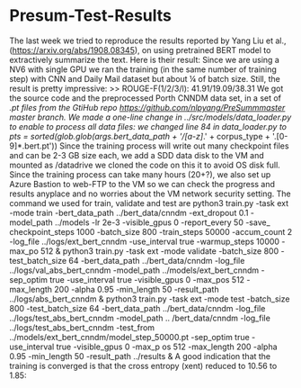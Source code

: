 # Presum-Test-Results
The last week we tried to reproduce the results reported by Yang Liu et al., (https://arxiv.org/abs/1908.08345), on using pretrained BERT model to extractively summarize the text.  Here is their result:     Since we are using a NV6 with single GPU we ran the training (in the same number of training step) with CNN and Daily Mail dataset but about ¼ of batch size. Still, the result is pretty impressive:  >> ROUGE-F(1/2/3/l): 41.91/19.09/38.31 We got the source code and the preprocessed Porth CNNDM data set, in a set of *.pt files from the GtiHub repo https://github.com/nlpyang/PreSummmaster master branch. We made a one-line change in ../src/models/data_loader.py to enable to process all data files: we changed line 84 in data_loader.py to pts = sorted(glob.glob(args.bert_data_path + '/[a-z]*.' + corpus_type + '.[0-9]*.bert.pt'))   Since the training process will write out many checkpoint files and can be 2-3 GB size each, we add a SDD data disk to the VM and mounted as /datadrive we cloned the code on this it to avoid OS disk full. Since the training process can take many hours (20+?), we also set up Azure Bastion to web-FTP to the VM so we can check the progress and results anyplace and no worries about the VM network security setting.  The command we used for train, validate and test are   python3 train.py -task ext -mode train -bert_data_path ../bert_data/cnndm -ext_dropout 0.1 -model_path ../models -lr 2e-3 -visible_gpus 0 -report_every 50 -save_ checkpoint_steps 1000 -batch_size 800 -train_steps 50000 -accum_count 2 -log_file ../logs/ext_bert_cnndm -use_interval true -warmup_steps 10000 -max_po 512 &amp; python3 train.py -task ext -mode validate -batch_size 800 -test_batch_size 64 -bert_data_path ../bert_data/cnndm -log_file ../logs/val_abs_bert_cnndm -model_path  ../models/ext_bert_cnndm -sep_optim true -use_interval true -visible_gpus 0 -max_pos 512 -max_length 200 -alpha 0.95 -min_length 50 -result_path ../logs/abs_bert_cnndm &amp; python3 train.py -task ext -mode test -batch_size 800 -test_batch_size 64 -bert_data_path ../bert_data/cnndm -log_file ../logs/test_abs_bert_cnndm -model_path .. /bert_data/cnndm -log_file ../logs/test_abs_bert_cnndm -test_from ../models/ext_bert_cnndm/model_step_50000.pt -sep_optim true -use_interval true -visible_gpus 0 -max_p os 512 -max_length 200 -alpha 0.95 -min_length 50 -result_path ../results &amp; A good indication that the training is converged is that the cross entropy (xent) reduced to 10.56 to 1.85: 
